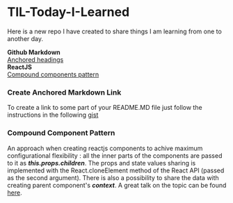 # TIL-Today-I-Learned
Here is a new repo I have created to share things I am learning from one to another day.

**Github Markdown**<br/>
[Anchored headings](#create-anchored-markdown-link)<br/>
**ReactJS**<br/>
[Compound components pattern](#compound-component-pattern)<br/>

### Create Anchored Markdown Link
To create a link to some part of your README.MD file just follow the instructions in the following [gist](https://gist.github.com/asabaylus/3071099)

### Compound Component Pattern
An approach when creating reactjs components to achive maximum configurational flexibility : all the inner parts of the components are passed to it as **_this.props.children_**. The props and state values sharing is implemented with the React.cloneElement method of the React API (passed as the second argument). There is also a possibility to share the data with creating parent component's **_context_**. A great talk on the topic can be found [here](https://www.reddit.com/r/reactjs/comments/6pgemq/great_talk_workshop_by_ryan_florence_on_using_the/).
